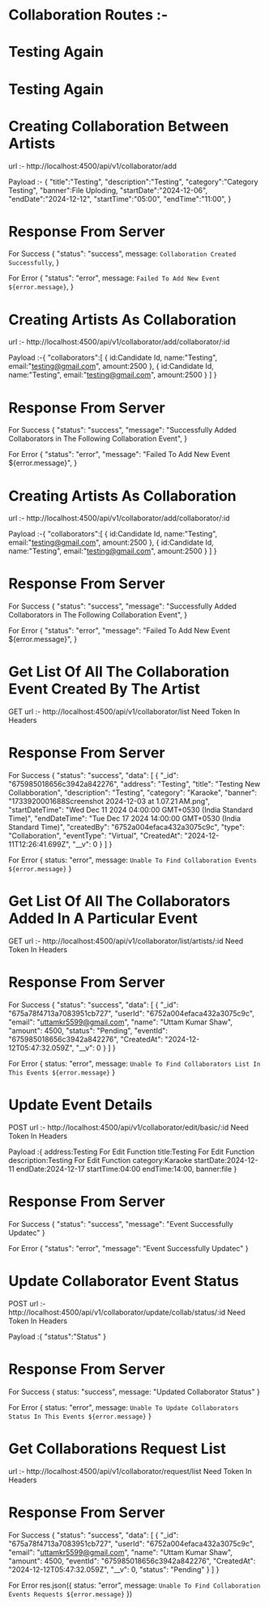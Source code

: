 # Collaboration Routes :-

# Testing Again

# Testing Again

# Creating Collaboration Between Artists

url :- http://localhost:4500/api/v1/collaborator/add

Payload :- {
"title":"Testing",
"description":"Testing",
"category":"Category Testing",
"banner":File Uploding,
"startDate":"2024-12-06",
"endDate":"2024-12-12",
"startTime":"05:00",
"endTime":"11:00",
}

# Response From Server

For Success
{
"status": "success",
message: `Collaboration Created Successfully`,
}

For Error
{
"status": "error",
message: `Failed To Add New Event ${error.message}`,
}

# Creating Artists As Collaboration

url :- http://localhost:4500/api/v1/collaborator/add/collaborator/:id

Payload :-{
"collaborators":[
{
id:Candidate Id,
name:"Testing",
email:"testing@gmail.com",
amount:2500
},
{
id:Candidate Id,
name:"Testing",
email:"testing@gmail.com",
amount:2500
}
]
}

# Response From Server

For Success
{
"status": "success",
"message": "Successfully Added Collaborators in The Following Collaboration Event",
}

For Error
{
"status": "error",
"message": "Failed To Add New Event ${error.message}",
}


# Creating Artists As Collaboration

url :- http://localhost:4500/api/v1/collaborator/add/collaborator/:id

Payload :-{
"collaborators":[
{
id:Candidate Id,
name:"Testing",
email:"testing@gmail.com",
amount:2500
},
{
id:Candidate Id,
name:"Testing",
email:"testing@gmail.com",
amount:2500
}
]
}

# Response From Server

For Success
{
"status": "success",
"message": "Successfully Added Collaborators in The Following Collaboration Event",
}

For Error
{
"status": "error",
"message": "Failed To Add New Event ${error.message}",
}



# Get List Of All The Collaboration Event Created By The Artist

GET url :- http://localhost:4500/api/v1/collaborator/list
           Need Token In Headers 

# Response From Server

For Success
{
    "status": "success",
    "data": [
        {
            "_id": "675985018656c3942a842276",
            "address": "Testing",
            "title": "Testing New Collabboration",
            "description": "Testing",
            "category": "Karaoke",
            "banner": "1733920001688Screenshot 2024-12-03 at 1.07.21 AM.png",
            "startDateTime": "Wed Dec 11 2024 04:00:00 GMT+0530 (India Standard Time)",
            "endDateTime": "Tue Dec 17 2024 14:00:00 GMT+0530 (India Standard Time)",
            "createdBy": "6752a004efaca432a3075c9c",
            "type": "Collaboration",
            "eventType": "Virtual",
            "CreatedAt": "2024-12-11T12:26:41.699Z",
            "__v": 0
        }
    ]
}

For Error
{ status: "error",
message: `Unable To Find Collaboration Events ${error.message}` }




# Get List Of All The Collaborators Added In A Particular Event

GET url :- http://localhost:4500/api/v1/collaborator/list/artists/:id
           Need Token In Headers 

# Response From Server

For Success
{
    "status": "success",
    "data": [
        {
            "_id": "675a78f4713a7083951cb727",
            "userId": "6752a004efaca432a3075c9c",
            "email": "uttamkr5599@gmail.com",
            "name": "Uttam Kumar Shaw",
            "amount": 4500,
            "status": "Pending",
            "eventId": "675985018656c3942a842276",
            "CreatedAt": "2024-12-12T05:47:32.059Z",
            "__v": 0
        }
    ]
}

For Error
{ status: "error", message: `Unable To Find Collaborators List In This Events ${error.message}` }





# Update Event Details 

POST url :- http://localhost:4500/api/v1/collaborator/edit/basic/:id
           Need Token In Headers 

Payload :{
  address:Testing For Edit Function
title:Testing For Edit Function
description:Testing For Edit Function
category:Karaoke
startDate:2024-12-11
endDate:2024-12-17
startTime:04:00
endTime:14:00,
banner:file
}

# Response From Server

For Success
{
    "status": "success",
    "message": "Event Successfully Updatec"
}

For Error
{
    "status": "error",
    "message": "Event Successfully Updatec"
}





# Update Collaborator Event Status 

POST url :- http://localhost:4500/api/v1/collaborator/update/collab/status/:id
           Need Token In Headers 

Payload :{
    "status":"Status"
}

# Response From Server

For Success
      { status: "success", message: "Updated Collaborator Status" }


For Error
    { status: "error", message: `Unable To Update Collaborators Status In This Events ${error.message}` }




# Get Collaborations Request List

url :- http://localhost:4500/api/v1/collaborator/request/list
           Need Token In Headers 

# Response From Server

For Success
{
    "status": "success",
    "data": [
        {
            "_id": "675a78f4713a7083951cb727",
            "userId": "6752a004efaca432a3075c9c",
            "email": "uttamkr5599@gmail.com",
            "name": "Uttam Kumar Shaw",
            "amount": 4500,
            "eventId": "675985018656c3942a842276",
            "CreatedAt": "2024-12-12T05:47:32.059Z",
            "__v": 0,
            "status": "Pending"
        }
    ]
}

For Error
    res.json({ status: "error", message: `Unable To Find Collaboration Events Requests ${error.message}` })


